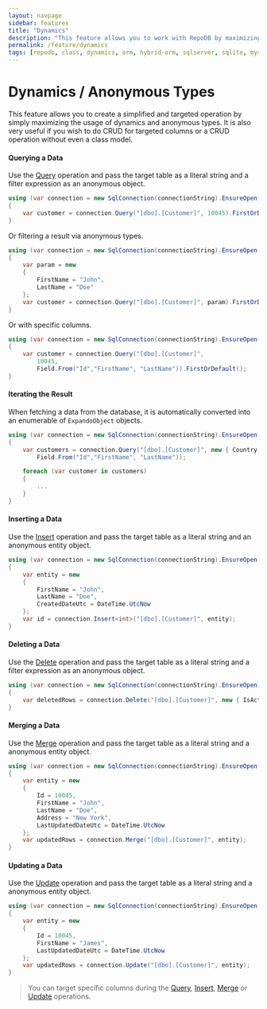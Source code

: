 ```yaml
---
layout: navpage
sidebar: features
title: "Dynamics"
description: "This feature allows you to work with RepoDB by maximizing the usage of dynamics."
permalink: /feature/dynamics
tags: [repodb, class, dynamics, orm, hybrid-orm, sqlserver, sqlite, mysql, postgresql]
---
```


# Dynamics / Anonymous Types

This feature allows you to create a simplified and targeted operation by simply maximizing the usage of dynamics and anonymous types. It is also very useful if you wish to do CRUD for targeted columns or a CRUD operation without even a class model.

#### Querying a Data

Use the [Query](/operation/query) operation and pass the target table as a literal string and a filter expression as an anonymous object.

```csharp
using (var connection = new SqlConnection(connectionString).EnsureOpen())
{
    var customer = connection.Query("[dbo].[Customer]", 10045).FirstOrDefault();
}
```

Or filtering a result via anonymous types.

```csharp
using (var connection = new SqlConnection(connectionString).EnsureOpen())
{
    var param = new
    {
        FirstName = "John",
        LastName = "Doe"
    };
    var customer = connection.Query("[dbo].[Customer]", param).FirstOrDefault();
}
```

Or with specific columns.

```csharp
using (var connection = new SqlConnection(connectionString).EnsureOpen())
{
    var customer = connection.Query("[dbo].[Customer]",
        10045,
        Field.From("Id","FirstName", "LastName")).FirstOrDefault();
}
```

#### Iterating the Result

When fetching a data from the database, it is automatically converted into an enumerable of `ExpandoObject` objects.

```csharp
using (var connection = new SqlConnection(connectionString).EnsureOpen())
{
    var customers = connection.Query("[dbo].[Customer]", new { Country = "Denmark" },
        Field.From("Id","FirstName", "LastName"));

    foreach (var customer in customers)
    {
        ...
    }
}
```

#### Inserting a Data

Use the [Insert](/operation/insert) operation and pass the target table as a literal string and an anonymous entity object.

```csharp
using (var connection = new SqlConnection(connectionString).EnsureOpen())
{
    var entity = new
    {
        FirstName = "John",
        LastName = "Doe",
        CreatedDateUtc = DateTime.UtcNow
    };
    var id = connection.Insert<int>("[dbo].[Customer]", entity);
}
```

#### Deleting a Data

Use the [Delete](/operation/delete) operation and pass the target table as a literal string and a filter expression as an anonymous object.

```csharp
using (var connection = new SqlConnection(connectionString).EnsureOpen())
{
    var deletedRows = connection.Delete("[dbo].[Customer]", new { IsActive = false });
}
```

#### Merging a Data

Use the [Merge](/operation/merge) operation and pass the target table as a literal string and a anonymous entity object.

```csharp
using (var connection = new SqlConnection(connectionString).EnsureOpen())
{
    var entity = new
    {
        Id = 10045,
        FirstName = "John",
        LastName = "Doe",
        Address = "New York",
        LastUpdatedDateUtc = DateTime.UtcNow
    };
    var updatedRows = connection.Merge("[dbo].[Customer]", entity);
}
```

#### Updating a Data

Use the [Update](/operation/update) operation and pass the target table as a literal string and a anonymous entity object.

```csharp
using (var connection = new SqlConnection(connectionString).EnsureOpen())
{
    var entity = new
    {
        Id = 10045,
        FirstName = "James",
        LastUpdatedDateUtc = DateTime.UtcNow
    };
    var updatedRows = connection.Update("[dbo].[Customer]", entity);
}
```

> You can target specific columns during the [Query](/operation/query), [Insert](/operation/insert), [Merge](/operation/merge) or [Update](/operation/update) operations.
